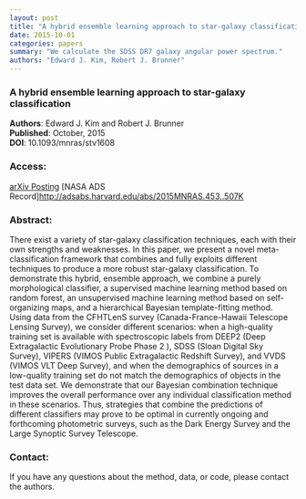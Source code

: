 ```yaml
---
layout: post
title: "A hybrid ensemble learning approach to star-galaxy classification"
date: 2015-10-01
categories: papers
summary: "We calculate the SDSS DR7 galaxy angular power spectrum."
authors: "Edward J. Kim, Robert J. Brunner"
---
```


### A hybrid ensemble learning approach to star-galaxy classification
 
**Authors**: Edward J. Kim and Robert J. Brunner  
**Published**:   October, 2015  
**DOI**: 10.1093/mnras/stv1608

### Access:

[arXiv Posting](http://arxiv.org/abs/1505.02200)
[NASA ADS Record]http://adsabs.harvard.edu/abs/2015MNRAS.453..507K



### Abstract:

There exist a variety of star-galaxy classification techniques, each with their own strengths and weaknesses. In this paper, we present a novel meta-classification framework that combines and fully exploits different techniques to produce a more robust star-galaxy classification. To demonstrate this hybrid, ensemble approach, we combine a purely morphological classifier, a supervised machine learning method based on random forest, an unsupervised machine learning method based on self-organizing maps, and a hierarchical Bayesian template-fitting method. Using data from the CFHTLenS survey (Canada-France-Hawaii Telescope Lensing Survey), we consider different scenarios: when a high-quality training set is available with spectroscopic labels from DEEP2 (Deep Extragalactic Evolutionary Probe Phase 2 ), SDSS (Sloan Digital Sky Survey), VIPERS (VIMOS Public Extragalactic Redshift Survey), and VVDS (VIMOS VLT Deep Survey), and when the demographics of sources in a low-quality training set do not match the demographics of objects in the test data set. We demonstrate that our Bayesian combination technique improves the overall performance over any individual classification method in these scenarios. Thus, strategies that combine the predictions of different classifiers may prove to be optimal in currently ongoing and forthcoming photometric surveys, such as the Dark Energy Survey and the Large Synoptic Survey Telescope.





### Contact:

If you have any questions about the method, data, or code, please contact
the authors.
